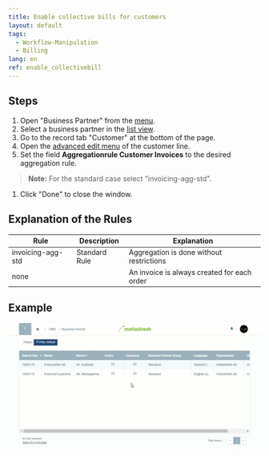 ```yaml
---
title: Enable collective bills for customers
layout: default
tags:
  - Workflow-Manipulation
  - Billing
lang: en
ref: enable_collectivebill
---
```


## Steps
1. Open "Business Partner" from the [menu](Menu).
1. Select a business partner in the [list view](ViewModes).
1. Go to the record tab "Customer" at the bottom of the page.
1. Open the [advanced edit menu](Open_AdvancedEditTab) of the customer line.
1. Set the field **Aggregationrule Customer Invoices** to the desired aggregation rule.
 >**Note:** For the standard case select "invoicing-agg-std".

1. Click "Done" to close the window.

## Explanation of the Rules
| Rule | Description | Explanation |
|---|---|---|
| invoicing-agg-std | Standard Rule | Aggregation is done without restrictions
| none | | An invoice is always created for each order

## Example
![](assets/Enable_CollectiveBill.gif)
